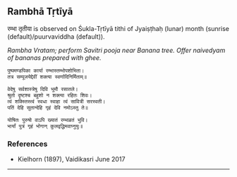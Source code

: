 ## Rambhā Tṛtīyā
रम्भा तृतीया is observed on Śukla-Tṛtīyā tithi of Jyaiṣṭhaḥ (lunar) month (sunrise (default)/puurvaviddha (default)).

_Rambha Vratam; perform Savitri pooja near Banana tree. Offer naivedyam of bananas prepared with ghee._

```
पुष्पमण्डपिका कार्या रम्भास्तम्भोपशोभिता।
तत्र सम्पूजयेद्देवीं शक्त्या स्वर्णादिनिर्मिताम्॥

वेदेषु सर्वशास्त्रेषु दिवि भूमौ रसातले।
श्रुतो दृष्टश्च बहुशो न शक्त्या रहितः शिवः।
त्वं शक्स्तिस्त्वं स्वधा स्वाहा त्वं सावित्री सरस्वती।
पतिं देहि सुतान्देहि गृहं देवि नमोऽस्तु ते॥

योषितः पुरुषो वाऽपि ख्यातं रम्भाव्रतं भुवि।
भार्यां पुत्रं गृहं भोगान् कुलवृद्धिमवाप्नुयुः॥
```
### References
* Kielhorn (1897), Vaidikasri June 2017


---
